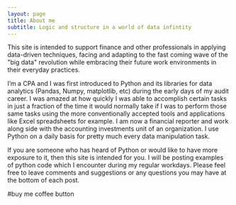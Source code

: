 ```yaml
---
layout: page
title: About me
subtitle: Logic and structure in a world of data infintity
---
```

This site is intended to support finance and other professionals in applying data-driven techniques, facing and adapting to the fast coming wave of the "big data" revolution while embracing their future work environments in their everyday practices.

I’m a CPA and I was first introduced to Python and its libraries for data analytics (Pandas, Numpy, matplotlib, etc) during the early days of my audit career.  I was amazed at how quickly I was able to accomplish certain tasks in just a fraction of the time it would normally take if I was to perform those same tasks using the more conventionally accepted tools and applications like Excel spreadsheets for example. I am now a financial reporter and work along side with the accounting investments unit of an organization.  I use Python on a daily basis for pretty much every data manipulation task. 

If you are someone who has heard of Python or would like to have more exposure to it, then this site is intended for you.  I will be posting examples of python code which I encounter during my regular workdays. Please feel free to leave comments and suggestions or any questions you may have at the bottom of each post.


 #buy me coffee button
<script type="text/javascript" src="https://cdnjs.buymeacoffee.com/1.0.0/button.prod.min.js" data-name="bmc-button" data-slug="pandaudit" data-color="#FFDD00" data-emoji=""  data-font="Cookie" data-text="Buy me a coffee" data-outline-color="#000000" data-font-color="#000000" data-coffee-color="#ffffff" ></script>

